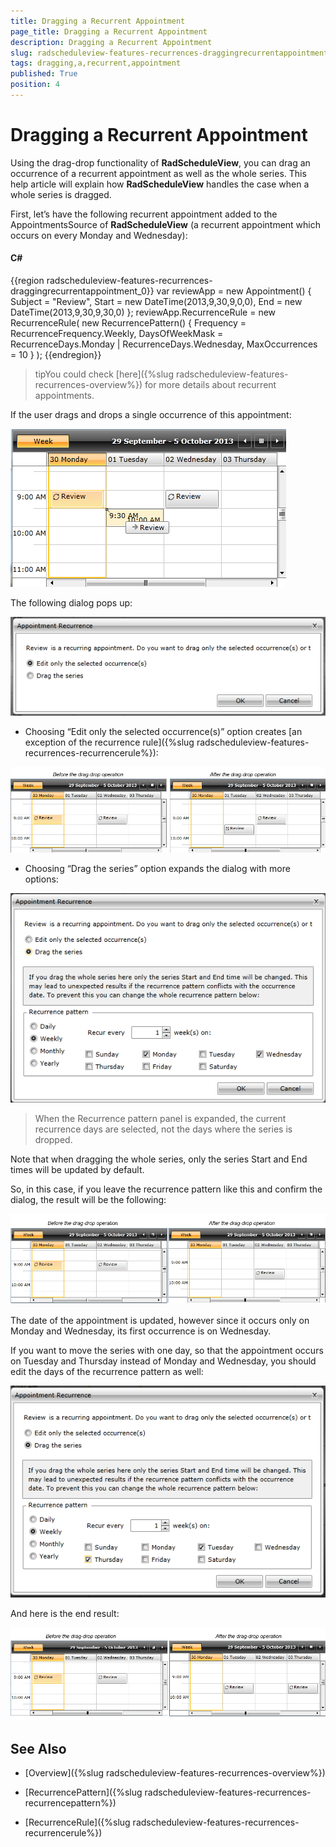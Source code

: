 ```yaml
---
title: Dragging a Recurrent Appointment
page_title: Dragging a Recurrent Appointment
description: Dragging a Recurrent Appointment
slug: radscheduleview-features-recurrences-draggingrecurrentappointment
tags: dragging,a,recurrent,appointment
published: True
position: 4
---
```


# Dragging a Recurrent Appointment

Using the drag-drop functionality of __RadScheduleView__, you can drag an occurrence of a recurrent appointment as well as the whole series.  This help article will explain how __RadScheduleView__ handles the case when a whole series is dragged.

First, let’s have the following recurrent appointment added to the AppointmentsSource of __RadScheduleView__ (a recurrent appointment which occurs on every Monday and Wednesday):

#### __C#__

{{region radscheduleview-features-recurrences-draggingrecurrentappointment_0}}
	var reviewApp = new Appointment()
	{
	     Subject = "Review",
	     Start = new DateTime(2013,9,30,9,0,0),
	     End = new DateTime(2013,9,30,9,30,0)
	};
	reviewApp.RecurrenceRule = new RecurrenceRule(
	     new RecurrencePattern()
	     {
	        Frequency = RecurrenceFrequency.Weekly,
	        DaysOfWeekMask = RecurrenceDays.Monday | RecurrenceDays.Wednesday,
	        MaxOccurrences = 10
	      }
	);
{{endregion}}

>tipYou could check [here]({%slug radscheduleview-features-recurrences-overview%}) for more details about recurrent appointments.

If the user drags and drops a single occurrence of this appointment:

![radscheduleview features recurrence 3](images/radscheduleview_features_recurrence3.png)

The following dialog pops up:

![radscheduleview features recurrence 1](images/radscheduleview_features_recurrence1.png)

* Choosing  “Edit only the selected occurrence(s)” option creates [an exception of the recurrence rule]({%slug radscheduleview-features-recurrences-recurrencerule%}):

![radscheduleview features recurrence 4](images/radscheduleview_features_recurrence4.png)

* Choosing “Drag the series” option expands the dialog with more options:

![radscheduleview features recurrence 2](images/radscheduleview_features_recurrence2.png)

>When the Recurrence pattern panel is expanded, the current recurrence days are selected, not the days where the series is dropped.

Note that when dragging the whole series, only the series Start and End times will be updated by default.

So, in this case, if you leave the recurrence pattern like this and confirm the dialog, the result will be the following:

![radscheduleview features recurrence 7](images/radscheduleview_features_recurrence7.png)

The date of the appointment is updated, however since it occurs only on Monday and Wednesday, its first occurrence is on Wednesday.

If you want to move the series with one day, so that the appointment occurs on Tuesday and Thursday instead of Monday and Wednesday, you should edit the days of the recurrence pattern as well:

![radscheduleview features recurrence 5](images/radscheduleview_features_recurrence5.png)

And here is the end result:

![radscheduleview features recurrence 6](images/radscheduleview_features_recurrence6.png)

## See Also

 * [Overview]({%slug radscheduleview-features-recurrences-overview%})

 * [RecurrencePattern]({%slug radscheduleview-features-recurrences-recurrencepattern%})

 * [RecurrenceRule]({%slug radscheduleview-features-recurrences-recurrencerule%})

